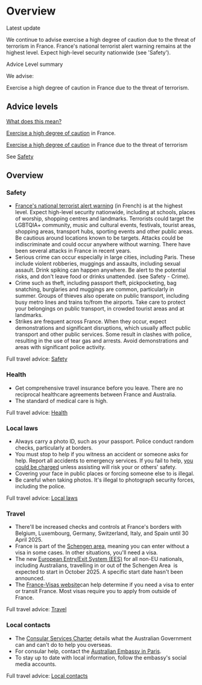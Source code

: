 # Overview

Latest update

We continue to advise exercise a high degree of caution due to the threat of terrorism in France. France's national terrorist alert warning remains at the highest level. Expect high-level security nationwide (see 'Safety').

Advice Level summary

We advise:

Exercise a high degree of caution in France due to the threat of terrorism.

## Advice levels

[What does this mean?](/before-you-go/travel-advice-explained/)

[Exercise a high degree of caution](https://www.smartraveller.gov.au/consular-services/travel-advice-explained#level2 ) in France.

[Exercise a high degree of caution](https://www.smartraveller.gov.au/consular-services/travel-advice-explained#level2 ) in France due to the threat of terrorism

See [Safety](#safety)

## Overview

### Safety

* [France's national terrorist alert warning](https://www.sgdsn.gouv.fr/vigipirate) (in French) is at the highest level. Expect high-level security nationwide, including at schools, places of worship, shopping centres and landmarks. Terrorists could target the LGBTQIA+ community, music and cultural events, festivals, tourist areas, shopping areas, transport hubs, sporting events and other public areas. Be cautious around locations known to be targets. Attacks could be indiscriminate and could occur anywhere without warning. There have been several attacks in France in recent years.
* Serious crime can occur especially in large cities, including Paris. These include violent robberies, muggings and assaults, including sexual assault. Drink spiking can happen anywhere. Be alert to the potential risks, and don't leave food or drinks unattended. (see Safety - Crime).
* Crime such as theft, including passport theft, pickpocketing, bag snatching, burglaries and muggings are common, particularly in summer. Groups of thieves also operate on public transport, including busy metro lines and trains to/from the airports. Take care to protect your belongings on public transport, in crowded tourist areas and at landmarks.
* Strikes are frequent across France. When they occur, expect demonstrations and significant disruptions, which usually affect public transport and other public services. Some result in clashes with police, resulting in the use of tear gas and arrests. Avoid demonstrations and areas with significant police activity.

Full travel advice: [Safety](#safety)

### Health

* Get comprehensive travel insurance before you leave. There are no reciprocal healthcare agreements between France and Australia.
* The standard of medical care is high.

Full travel advice: [Health](#health)

### Local laws

* Always carry a photo ID, such as your passport. Police conduct random checks, particularly at borders.
* You must stop to help if you witness an accident or someone asks for help. Report all accidents to emergency services. If you fail to help, [you could be charged](https://www.service-public.fr/particuliers/vosdroits/F34551?lang=en) unless assisting will risk your or others' safety.
* Covering your face in public places or forcing someone else to is illegal.
* Be careful when taking photos. It's illegal to photograph security forces, including the police.

Full travel advice: [Local laws](#local-laws)

### Travel

* There'll be increased checks and controls at France's borders with Belgium, Luxembourg, Germany, Switzerland, Italy, and Spain until 30 April 2025.
* France is part of the [Schengen area](https://www.smartraveller.gov.au/before-you-go/the-basics/schengen), meaning you can enter without a visa in some cases. In other situations, you'll need a visa.
* The new [European Entry/Exit System (EES)](https://travel-europe.europa.eu/ees_en) for all non-EU nationals, including Australians, travelling in or out of the Schengen Area  is expected to start in October 2025. A specific start date hasn't been announced.
* The [France-Visas website](https://france-visas.gouv.fr/en/web/france-visas/visa-wizard#/)can help determine if you need a visa to enter or transit France. Most visas require you to apply from outside of France.

Full travel advice: [Travel](#travel)

### Local contacts

* The [Consular Services Charter](https://www.smartraveller.gov.au/consular-services/consular-services-charter) details what the Australian Government can and can't do to help you overseas.
* For consular help, contact the [Australian Embassy in Paris](https://france.embassy.gov.au/pari/home.html).
* To stay up to date with local information, follow the embassy's social media accounts.

Full travel advice: [Local contacts](#local-contacts)